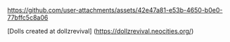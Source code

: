 


https://github.com/user-attachments/assets/42e47a81-e53b-4650-b0e0-77bffc5c8a06

[Dolls created at dollzrevival] (https://dollzrevival.neocities.org/) 
